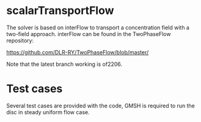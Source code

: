 # scalarTransportFlow
The solver is based on interFlow to transport a concentration field with a two-field approach. interFlow can be found in the TwoPhaseFlow repository:

https://github.com/DLR-RY/TwoPhaseFlow/blob/master/

Note that the latest branch working is of2206.

# Test cases
Several test cases are provided with the code, GMSH is required to run the disc in steady uniform flow case.